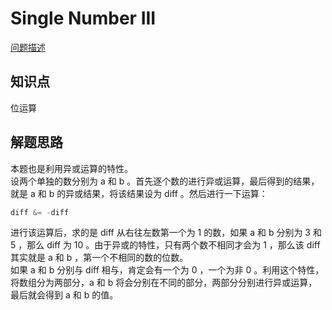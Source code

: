 # Single Number III

[问题描述](https://leetcode.com/problems/single-number-iii/)

## 知识点

位运算

## 解题思路

本题也是利用异或运算的特性。  
设两个单独的数分别为 a 和 b 。首先逐个数的进行异或运算，最后得到的结果，就是 a 和 b 的异或结果，将该结果设为 diff 。然后进行一下运算：

```python
diff &= -diff
```

进行该运算后，求的是 diff 从右往左数第一个为 1 的数，如果 a 和 b 分别为 3 和 5 ，那么 diff 为 10 。由于异或的特性，只有两个数不相同才会为 1 ，那么该 diff 其实就是 a 和 b ，第一个不相同的数的位数。  
如果 a 和 b 分别与 diff 相与，肯定会有一个为 0 ，一个为非 0 。利用这个特性，将数组分为两部分，a 和 b 将会分别在不同的部分，两部分分别进行异或运算，最后就会得到 a 和 b 的值。
